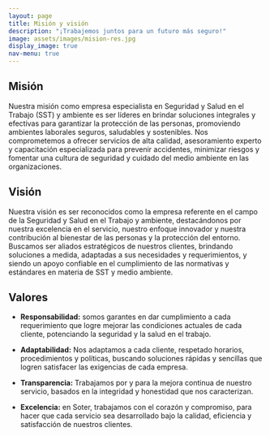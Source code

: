 ```yaml
---
layout: page
title: Misión y visión
description: "¡Trabajemos juntos para un futuro más seguro!"
image: assets/images/mision-res.jpg
display_image: true
nav-menu: true
---
```


## Misión
Nuestra misión como empresa especialista en Seguridad y Salud en el Trabajo (SST) y ambiente es ser líderes en brindar soluciones integrales y efectivas para garantizar la protección de las personas, promoviendo ambientes laborales seguros, saludables y sostenibles. Nos comprometemos a ofrecer servicios de alta calidad, asesoramiento experto y capacitación especializada para prevenir accidentes, minimizar riesgos y fomentar una cultura de seguridad y cuidado del medio ambiente en las organizaciones.

## Visión
Nuestra visión es ser reconocidos como la empresa referente en el campo de la Seguridad y Salud en el Trabajo y ambiente, destacándonos por nuestra excelencia en el servicio, nuestro enfoque innovador y nuestra contribución al bienestar de las personas y la protección del entorno. Buscamos ser aliados estratégicos de nuestros clientes, brindando soluciones a medida, adaptadas a sus necesidades y requerimientos, y siendo un apoyo confiable en el cumplimiento de las normativas y estándares en materia de SST y medio ambiente.

## Valores 
- __Responsabilidad:__ somos garantes en dar cumplimiento a cada requerimiento que logre mejorar las condiciones actuales de cada cliente, potenciando la seguridad y la salud en el trabajo. 

- __Adaptabilidad:__ Nos adaptamos a cada cliente, respetado horarios, procedimientos y políticas, buscando soluciones rápidas y sencillas que logren satisfacer las exigencias de cada empresa. 

- __Transparencia:__ Trabajamos por y para la mejora continua de nuestro servicio, basados en la integridad y honestidad que nos caracterizan.

- __Excelencia:__ en Soter, trabajamos con el corazón y compromiso, para hacer que cada servicio sea desarrollado bajo la calidad, eficiencia y satisfacción de nuestros clientes.
